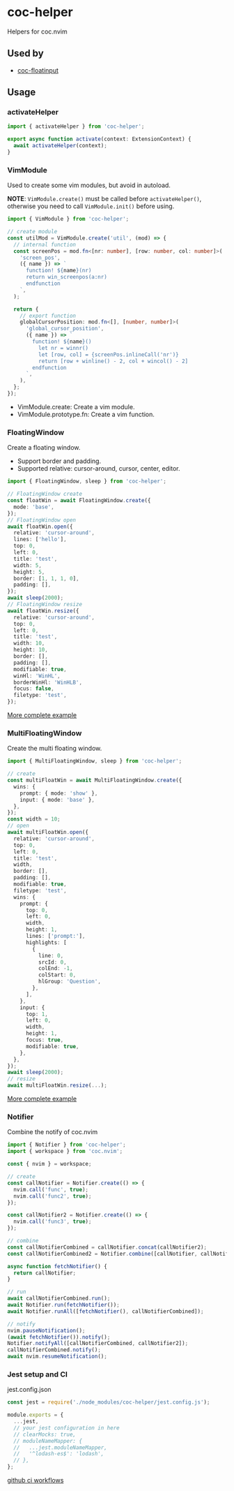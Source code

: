 # coc-helper

Helpers for coc.nvim

## Used by

- [coc-floatinput](https://github.com/weirongxu/coc-floatinput)

## Usage

### activateHelper

```typescript
import { activateHelper } from 'coc-helper';

export async function activate(context: ExtensionContext) {
  await activateHelper(context);
}
```

### VimModule

Used to create some vim modules, but avoid in autoload.

**NOTE**: `VimModule.create()` must be called before `activateHelper()`, otherwise you need to call `VimModule.init()` before using.

```typescript
import { VimModule } from 'coc-helper';

// create module
const utilMod = VimModule.create('util', (mod) => {
  // internal function
  const screenPos = mod.fn<[nr: number], [row: number, col: number]>(
    'screen_pos',
    ({ name }) => `
      function! ${name}(nr)
      return win_screenpos(a:nr)
      endfunction
    `,
  );

  return {
    // export function
    globalCursorPosition: mod.fn<[], [number, number]>(
      'global_cursor_position',
      ({ name }) => `
        function! ${name}()
          let nr = winnr()
          let [row, col] = {screenPos.inlineCall('nr')}
          return [row + winline() - 2, col + wincol() - 2]
        endfunction
      `,
    ),
  };
});
```

- VimModule.create: Create a vim module.
- VimModule.prototype.fn: Create a vim function.

### FloatingWindow

Create a floating window.

- Support border and padding.
- Supported relative: cursor-around, cursor, center, editor.

```typescript
import { FloatingWindow, sleep } from 'coc-helper';

// FloatingWindow create
const floatWin = await FloatingWindow.create({
  mode: 'base',
});
// FloatingWindow open
await floatWin.open({
  relative: 'cursor-around',
  lines: ['hello'],
  top: 0,
  left: 0,
  title: 'test',
  width: 5,
  height: 5,
  border: [1, 1, 1, 0],
  padding: [],
});
await sleep(2000);
// FloatingWindow resize
await floatWin.resize({
  relative: 'cursor-around',
  top: 0,
  left: 0,
  title: 'test',
  width: 10,
  height: 10,
  border: [],
  padding: [],
  modifiable: true,
  winHl: 'WinHL',
  borderWinHl: 'WinHLB',
  focus: false,
  filetype: 'test',
});
```

[More complete example](./src/index.ts)

### MultiFloatingWindow

Create the multi floating window.

```typescript
import { MultiFloatingWindow, sleep } from 'coc-helper';

// create
const multiFloatWin = await MultiFloatingWindow.create({
  wins: {
    prompt: { mode: 'show' },
    input: { mode: 'base' },
  },
});
const width = 10;
// open
await multiFloatWin.open({
  relative: 'cursor-around',
  top: 0,
  left: 0,
  title: 'test',
  width,
  border: [],
  padding: [],
  modifiable: true,
  filetype: 'test',
  wins: {
    prompt: {
      top: 0,
      left: 0,
      width,
      height: 1,
      lines: ['prompt:'],
      highlights: [
        {
          line: 0,
          srcId: 0,
          colEnd: -1,
          colStart: 0,
          hlGroup: 'Question',
        },
      ],
    },
    input: {
      top: 1,
      left: 0,
      width,
      height: 1,
      focus: true,
      modifiable: true,
    },
  },
});
await sleep(2000);
// resize
await multiFloatWin.resize(...);
```

[More complete example](./src/index.ts)

### Notifier

Combine the notify of coc.nvim

```typescript
import { Notifier } from 'coc-helper';
import { workspace } from 'coc.nvim';

const { nvim } = workspace;

// create
const callNotifier = Notifier.create(() => {
  nvim.call('func', true);
  nvim.call('func2', true);
});

const callNotifier2 = Notifier.create(() => {
  nvim.call('func3', true);
});

// combine
const callNotifierCombined = callNotifier.concat(callNotifier2);
const callNotifierCombined2 = Notifier.combine([callNotifier, callNotifier2]);

async function fetchNotifier() {
  return callNotifier;
}

// run
await callNotifierCombined.run();
await Notifier.run(fetchNotifier());
await Notifier.runAll([fetchNotifier(), callNotifierCombined]);

// notify
nvim.pauseNotification();
(await fetchNotifier()).notify();
Notifier.notifyAll([callNotifierCombined, callNotifier2]);
callNotifierCombined.notify();
await nvim.resumeNotification();
```

### Jest setup and CI

jest.config.json

```javascript
const jest = require('./node_modules/coc-helper/jest.config.js');

module.exports = {
  ...jest,
  // your jest configuration in here
  // clearMocks: true,
  // moduleNameMapper: {
  //   ...jest.moduleNameMapper,
  //   '^lodash-es$': 'lodash',
  // },
};
```

[github ci workflows](./.github/workflows/ci.yml)
